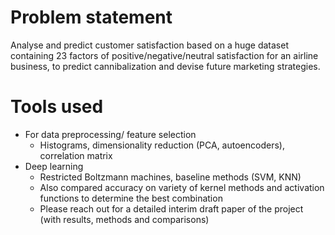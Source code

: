 # Problem statement
Analyse and predict customer satisfaction based on a huge dataset containing 23 factors of positive/negative/neutral satisfaction for an airline business, to predict cannibalization and devise future marketing strategies. 
# Tools used
- For data preprocessing/ feature selection
  * Histograms, dimensionality reduction (PCA, autoencoders), correlation matrix
- Deep learning
  * Restricted Boltzmann machines, baseline methods (SVM, KNN)
  * Also compared accuracy on variety of kernel methods and activation functions to determine the best combination
  * Please reach out for a detailed interim draft paper of the project (with results, methods and comparisons)
